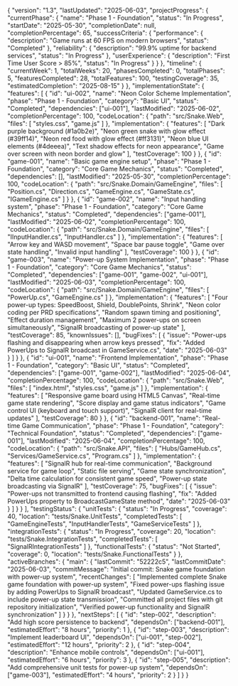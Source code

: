 {
"version": "1.3",
"lastUpdated": "2025-06-03",
"projectProgress": {
"currentPhase": {
"name": "Phase 1 - Foundation",
"status": "In Progress",
"startDate": "2025-05-30",
"completionDate": null,
"completionPercentage": 65,
"successCriteria": {
"performance": {
"description": "Game runs at 60 FPS on modern browsers",
"status": "Completed"
},
"reliability": {
"description": "99.9% uptime for backend services",
"status": "In Progress"
},
"userExperience": {
"description": "First Time User Score > 85%",
"status": "In Progress"
}
}
},
"timeline": {
"currentWeek": 1,
"totalWeeks": 20,
"phasesCompleted": 0,
"totalPhases": 5,
"featuresCompleted": 28,
"totalFeatures": 100,
"testingCoverage": 35,
"estimatedCompletion": "2025-08-15"
}
},
"implementationState": {
"features": [
{
"id": "ui-002",
"name": "Neon Color Scheme Implementation",
"phase": "Phase 1 - Foundation",
"category": "Basic UI",
"status": "Completed",
"dependencies": ["ui-001"],
"lastModified": "2025-06-02",
"completionPercentage": 100,
"codeLocation": {
"path": "src/Snake.Web",
"files": [
"styles.css",
"game.js"
]
},
"implementation": {
"features": [
"Dark purple background (#1a0b2e)",
"Neon green snake with glow effect (#39ff14)",
"Neon red food with glow effect (#ff3131)",
"Neon blue UI elements (#4deeea)",
"Text shadow effects for neon appearance",
"Game over screen with neon border and glow"
],
"testCoverage": 100
}
},
{
"id": "game-001",
"name": "Basic game engine setup",
"phase": "Phase 1 - Foundation",
"category": "Core Game Mechanics",
"status": "Completed",
"dependencies": [],
"lastModified": "2025-05-30",
"completionPercentage": 100,
"codeLocation": {
"path": "src/Snake.Domain/GameEngine",
"files": [
"Position.cs",
"Direction.cs",
"GameEngine.cs",
"GameState.cs",
"IGameEngine.cs"
]
}
},
{
"id": "game-002",
"name": "Input handling system",
"phase": "Phase 1 - Foundation",
"category": "Core Game Mechanics",
"status": "Completed",
"dependencies": ["game-001"],
"lastModified": "2025-06-02",
"completionPercentage": 100,
"codeLocation": {
"path": "src/Snake.Domain/GameEngine",
"files": [
"IInputHandler.cs",
"InputHandler.cs"
]
},
"implementation": {
"features": [
"Arrow key and WASD movement",
"Space bar pause toggle",
"Game over state handling",
"Invalid input handling"
],
"testCoverage": 100
}
},
{
"id": "game-003",
"name": "Power-up System Implementation",
"phase": "Phase 1 - Foundation",
"category": "Core Game Mechanics",
"status": "Completed",
"dependencies": ["game-001", "game-002", "ui-001"],
"lastModified": "2025-06-03",
"completionPercentage": 100,
"codeLocation": {
"path": "src/Snake.Domain/GameEngine",
"files": [
"PowerUp.cs",
"GameEngine.cs"
]
},
"implementation": {
"features": [
"Four power-up types: SpeedBoost, Shield, DoublePoints, Shrink",
"Neon color coding per PRD specifications",
"Random spawn timing and positioning",
"Effect duration management",
"Maximum 2 power-ups on screen simultaneously",
"SignalR broadcasting of power-up state"
],
"testCoverage": 85,
"knownIssues": [],
"bugFixes": [
{
"issue": "Power-ups flashing and disappearing when arrow keys pressed",
"fix": "Added PowerUps to SignalR broadcast in GameService.cs",
"date": "2025-06-03"
}
]
}
},
{
"id": "ui-001",
"name": "Frontend Implementation",
"phase": "Phase 1 - Foundation",
"category": "Basic UI",
"status": "Completed",
"dependencies": ["game-001", "game-002"],
"lastModified": "2025-06-04",
"completionPercentage": 100,
"codeLocation": {
"path": "src/Snake.Web",
"files": [
"index.html",
"styles.css",
"game.js"
]
},
"implementation": {
"features": [
"Responsive game board using HTML5 Canvas",
"Real-time game state rendering",
"Score display and game status indicators",
"Game control UI (keyboard and touch support)",
"SignalR client for real-time updates"
],
"testCoverage": 80
}
},
{
"id": "backend-001",
"name": "Real-time Game Communication",
"phase": "Phase 1 - Foundation",
"category": "Technical Foundation",
"status": "Completed",
"dependencies": ["game-001"],
"lastModified": "2025-06-04",
"completionPercentage": 100,
"codeLocation": {
"path": "src/Snake.API",
"files": [
"Hubs/GameHub.cs",
"Services/GameService.cs",
"Program.cs"
]
},
"implementation": {
"features": [
"SignalR hub for real-time communication",
"Background service for game loop",
"Static file serving",
"Game state synchronization",
"Delta time calculation for consistent game speed",
"Power-up state broadcasting via SignalR"
],
"testCoverage": 75,
"bugFixes": [
{
"issue": "Power-ups not transmitted to frontend causing flashing",
"fix": "Added PowerUps property to BroadcastGameState method",
"date": "2025-06-03"
}
]
}
}
],
"testingStatus": {
"unitTests": {
"status": "In Progress",
"coverage": 40,
"location": "tests/Snake.UnitTests",
"completedTests": [
"GameEngineTests",
"InputHandlerTests",
"GameServiceTests"
]
},
"integrationTests": {
"status": "In Progress",
"coverage": 20,
"location": "tests/Snake.IntegrationTests",
"completedTests": [
"SignalRIntegrationTests"
]
},
"functionalTests": {
"status": "Not Started",
"coverage": 0,
"location": "tests/Snake.FunctionalTests"
}
},
"activeBranches": {
"main": {
"lastCommit": "52222c5",
"lastCommitDate": "2025-06-03",
"commitMessage": "Initial commit: Snake game foundation with power-up system",
"recentChanges": [
"Implemented complete Snake game foundation with power-up system",
"Fixed power-ups flashing issue by adding PowerUps to SignalR broadcast",
"Updated GameService.cs to include power-up state transmission",
"Committed all project files with git repository initialization",
"Verified power-up functionality and SignalR synchronization"
]
}
}
},
"nextSteps": [
{
"id": "step-002",
"description": "Add high score persistence to backend",
"dependsOn": ["backend-001"],
"estimatedEffort": "8 hours",
"priority": 1
},
{
"id": "step-003",
"description": "Implement leaderboard UI",
"dependsOn": ["ui-001", "step-002"],
"estimatedEffort": "12 hours",
"priority": 2
},
{
"id": "step-004",
"description": "Enhance mobile controls",
"dependsOn": ["ui-001"],
"estimatedEffort": "6 hours",
"priority": 3
},
{
"id": "step-005",
"description": "Add comprehensive unit tests for power-up system",
"dependsOn": ["game-003"],
"estimatedEffort": "4 hours",
"priority": 2
}
]
}
}
